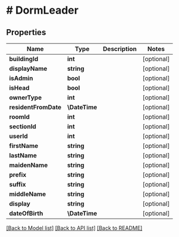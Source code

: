 # # DormLeader

## Properties

Name | Type | Description | Notes
------------ | ------------- | ------------- | -------------
**buildingId** | **int** |  | [optional]
**displayName** | **string** |  | [optional]
**isAdmin** | **bool** |  | [optional]
**isHead** | **bool** |  | [optional]
**ownerType** | **int** |  | [optional]
**residentFromDate** | **\DateTime** |  | [optional]
**roomId** | **int** |  | [optional]
**sectionId** | **int** |  | [optional]
**userId** | **int** |  | [optional]
**firstName** | **string** |  | [optional]
**lastName** | **string** |  | [optional]
**maidenName** | **string** |  | [optional]
**prefix** | **string** |  | [optional]
**suffix** | **string** |  | [optional]
**middleName** | **string** |  | [optional]
**display** | **string** |  | [optional]
**dateOfBirth** | **\DateTime** |  | [optional]

[[Back to Model list]](../../README.md#models) [[Back to API list]](../../README.md#endpoints) [[Back to README]](../../README.md)
